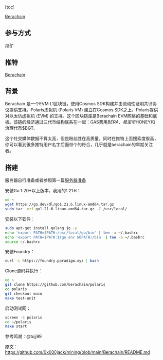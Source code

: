 [toc]

[Berachain](https://twitter.com/berachain)


## 参与方式

挖矿

## 推特

[Berachain](https://twitter.com/berachain)

## 背景

Berachain 是一个EVM L1区块链，使用Cosmos SDK构建并由流动性证明共识协议提供支持。Polaris虚拟机 (Polaris VM) 建立在Cosmos SDK之上，Polaris提供对以太坊虚拟机 (EVM) 的支持。这个区块链库是Berachain EVM网络的基础和底板。该链的经济通过三代币结构联系在一起：GAS费用$BERA 、稳定币$HONEY和治理代币$BGT。

这个社交媒体数据不算太高，但是粉丝胜在高质量，同时在推特上面搜索度很高，你可以看到很多推特用户名字后面带个的符合，几乎就是berachain的早期关注者。




## 搭建

服务器自行准备或者参照第一篇[服务器准备](https://github.com/0x000jack)



安装Go 1.20+以上版本，我用的1.21.6：

```bash
cd ~
wget https://go.dev/dl/go1.21.6.linux-amd64.tar.gz
sudo tar -xzf go1.21.6.linux-amd64.tar.gz -C /usr/local/
```

安装以下软件：

```bash
sudo apt-get install golang jq -y
echo 'export PATH=$PATH:/usr/local/go/bin' | tee -a ~/.bashrc
echo 'export PATH=$PATH:$(go env GOPATH)/bin' | tee -a ~/.bashrc
source ~/.bashrc
```


安装Foundry：

```bash
curl -L https://foundry.paradigm.xyz | bash
```

Clone源码并执行：

```bash
cd ~
git clone https://github.com/berachain/polaris
cd polaris
git checkout main
make test-unit
```

启动测试网：

```bash
screen -S polaris
cd ~/polaris
make start
```


参考鸣谢：@tujj99 


原文：<https://github.com/0x000jack/mining/blob/main/Berachain/README.md>


